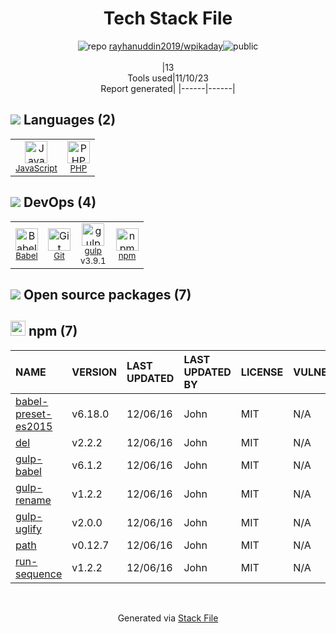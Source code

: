 <!--
--- Readme.md Snippet without images Start ---
## Tech Stack
rayhanuddin2019/wpikaday is built on the following main stack:
- [gulp](http://gulpjs.com/) – JS Build Tools / JS Task Runners
- [PHP](http://www.php.net/) – Languages
- [JavaScript](https://developer.mozilla.org/en-US/docs/Web/JavaScript) – Languages
- [Babel](http://babeljs.io/) – JavaScript Compilers

Full tech stack [here](/techstack.md)
--- Readme.md Snippet without images End ---

--- Readme.md Snippet with images Start ---
## Tech Stack
rayhanuddin2019/wpikaday is built on the following main stack:
- <img width='25' height='25' src='https://img.stackshare.io/service/844/iruTC031.png' alt='gulp'/> [gulp](http://gulpjs.com/) – JS Build Tools / JS Task Runners
- <img width='25' height='25' src='https://img.stackshare.io/service/991/hwUcGZ41_400x400.jpg' alt='PHP'/> [PHP](http://www.php.net/) – Languages
- <img width='25' height='25' src='https://img.stackshare.io/service/1209/javascript.jpeg' alt='JavaScript'/> [JavaScript](https://developer.mozilla.org/en-US/docs/Web/JavaScript) – Languages
- <img width='25' height='25' src='https://img.stackshare.io/service/2739/-1wfGjNw.png' alt='Babel'/> [Babel](http://babeljs.io/) – JavaScript Compilers

Full tech stack [here](/techstack.md)
--- Readme.md Snippet with images End ---
-->
<div align="center">

# Tech Stack File
![](https://img.stackshare.io/repo.svg "repo") [rayhanuddin2019/wpikaday](https://github.com/rayhanuddin2019/wpikaday)![](https://img.stackshare.io/public_badge.svg "public")
<br/><br/>
|13<br/>Tools used|11/10/23 <br/>Report generated|
|------|------|
</div>

## <img src='https://img.stackshare.io/languages.svg'/> Languages (2)
<table><tr>
  <td align='center'>
  <img width='36' height='36' src='https://img.stackshare.io/service/1209/javascript.jpeg' alt='JavaScript'>
  <br>
  <sub><a href="https://developer.mozilla.org/en-US/docs/Web/JavaScript">JavaScript</a></sub>
  <br>
  <sub></sub>
</td>

<td align='center'>
  <img width='36' height='36' src='https://img.stackshare.io/service/991/hwUcGZ41_400x400.jpg' alt='PHP'>
  <br>
  <sub><a href="http://www.php.net/">PHP</a></sub>
  <br>
  <sub></sub>
</td>

</tr>
</table>

## <img src='https://img.stackshare.io/devops.svg'/> DevOps (4)
<table><tr>
  <td align='center'>
  <img width='36' height='36' src='https://img.stackshare.io/service/2739/-1wfGjNw.png' alt='Babel'>
  <br>
  <sub><a href="http://babeljs.io/">Babel</a></sub>
  <br>
  <sub></sub>
</td>

<td align='center'>
  <img width='36' height='36' src='https://img.stackshare.io/service/1046/git.png' alt='Git'>
  <br>
  <sub><a href="http://git-scm.com/">Git</a></sub>
  <br>
  <sub></sub>
</td>

<td align='center'>
  <img width='36' height='36' src='https://img.stackshare.io/service/844/iruTC031.png' alt='gulp'>
  <br>
  <sub><a href="http://gulpjs.com/">gulp</a></sub>
  <br>
  <sub>v3.9.1</sub>
</td>

<td align='center'>
  <img width='36' height='36' src='https://img.stackshare.io/service/1120/lejvzrnlpb308aftn31u.png' alt='npm'>
  <br>
  <sub><a href="https://www.npmjs.com/">npm</a></sub>
  <br>
  <sub></sub>
</td>

</tr>
</table>


## <img src='https://img.stackshare.io/group.svg' /> Open source packages (7)</h2>

## <img width='24' height='24' src='https://img.stackshare.io/service/1120/lejvzrnlpb308aftn31u.png'/> npm (7)

|NAME|VERSION|LAST UPDATED|LAST UPDATED BY|LICENSE|VULNERABILITIES|
|:------|:------|:------|:------|:------|:------|
|[babel-preset-es2015](https://www.npmjs.com/babel-preset-es2015)|v6.18.0|12/06/16|John |MIT|N/A|
|[del](https://www.npmjs.com/del)|v2.2.2|12/06/16|John |MIT|N/A|
|[gulp-babel](https://www.npmjs.com/gulp-babel)|v6.1.2|12/06/16|John |MIT|N/A|
|[gulp-rename](https://www.npmjs.com/gulp-rename)|v1.2.2|12/06/16|John |MIT|N/A|
|[gulp-uglify](https://www.npmjs.com/gulp-uglify)|v2.0.0|12/06/16|John |MIT|N/A|
|[path](https://www.npmjs.com/path)|v0.12.7|12/06/16|John |MIT|N/A|
|[run-sequence](https://www.npmjs.com/run-sequence)|v1.2.2|12/06/16|John |MIT|N/A|

<br/>
<div align='center'>

Generated via [Stack File](https://github.com/apps/stack-file)
